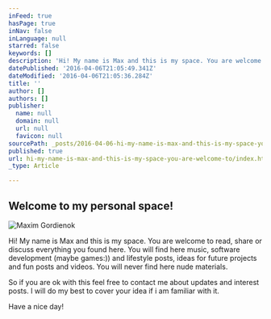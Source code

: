```yaml
---
inFeed: true
hasPage: true
inNav: false
inLanguage: null
starred: false
keywords: []
description: 'Hi! My name is Max and this is my space. You are welcome to read, share or discuss everything you found here. You will find here music, software development (maybe games:)) and lifestyle posts, ideas for future projects and fun posts and videos. You will never find here nude materials.'
datePublished: '2016-04-06T21:05:49.341Z'
dateModified: '2016-04-06T21:05:36.284Z'
title: ''
author: []
authors: []
publisher:
  name: null
  domain: null
  url: null
  favicon: null
sourcePath: _posts/2016-04-06-hi-my-name-is-max-and-this-is-my-space-you-are-welcome-to.md
published: true
url: hi-my-name-is-max-and-this-is-my-space-you-are-welcome-to/index.html
_type: Article

---
```

## Welcome to my personal space!
![Maxim Gordienok](https://the-grid-user-content.s3-us-west-2.amazonaws.com/c28400ba-7ed4-43a6-b23d-c50b4283d3a3.jpg)

Hi! My name is Max and this is my space. You are welcome to read, share or discuss everything you found here. You will find here music, software development (maybe games:)) and lifestyle posts, ideas for future projects and fun posts and videos. You will never find here nude materials.

So if you are ok with this feel free to contact me about updates and interest posts. I will do my best to cover your idea if i am familiar with it.

Have a nice day!